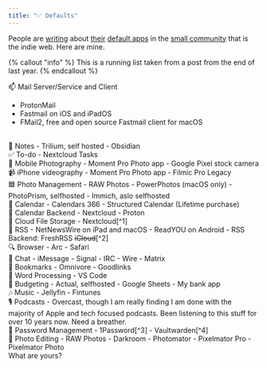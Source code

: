 ```yaml
---
title: "✅ Defaults"
---
```


People are [writing](https://canion.blog/2023/11/04/duel-of-the.html) about [their](https://ericmwalk.blog/2023/11/06/application-defaults.html) [default apps](https://gabz.blog/post/my-defaults-tpq2ulkn) in the [small community](https://blog.bdw.li/posts/app-defaults/) that is the indie web. Here are mine.

{% callout "info" %} This is a running list taken from a post from the end of last year. {% endcallout %}


<!--more-->

📫 Mail Server/Service and Client
- ProtonMail
- Fastmail on iOS and iPadOS
- FMail2, free and open source Fastmail client for macOS
<br>
📝 Notes
- Trilium, self hosted
- Obsidian
<br>
✅ To-do
- Nextcloud Tasks
<br>
📸 Mobile Photography
- Moment Pro Photo app
- Google Pixel stock camera
<br>
📹 iPhone videography
- Moment Pro Photo app
- Filmic Pro Legacy
<br>
🟦 Photo Management
- RAW Photos
- PowerPhotos (macOS only)
- PhotoPrism, selfhosted
- Immich, aslo selfhosted
<br>
📆 Calendar
- Calendars 366
- Structured Calendar (Lifetime purchase)
<br>
📆 Calendar Backend
- Nextcloud
- Proton
<br>
📂 Cloud File Storage
- Nextcloud[^1]
<br>
📰 RSS
- NetNewsWire on iPad and macOS
- ReadYOU on Android
- RSS Backend: FreshRSS <del>iCloud</del>[^2]
<br>
🔍 Browser
- Arc
- Safari
<br>
💬 Chat
- iMessage
- Signal
- IRC
- Wire
- Matrix
<br>
🔖 Bookmarks
- Omnivore
- Goodlinks
<br>
📜 Word Processing
- VS Code
<br>
🤑 Budgeting
- Actual, selfhosted
- Google Sheets
- My bank app
<br>
🎶 Music
- Jellyfin
- Fintunes
<br>
🎙️ Podcasts
- Overcast, though I am really finding I am done with the majority of Apple and tech focused podcasts. Been listening to this stuff for over 10 years now. Need a breather.
<br>
🔐 Password Management
- 1Password[^3]
- Vaultwarden[^4]
<br>
📸 Photo Editing
- RAW Photos
- Darkroom
- Photomator
- Pixelmator Pro
- Pixelmator Photo
<br>
What are yours?


[^1]: I am unfortunately still out of work and I've had to find creative ways to cut back on expenses. I self host a lot of services where I am staying, my friend's mom letting me setup my home lab in my room. I can host these services for free. It is not for the faint of heart; if you hate tinkering, if you hate doing research on bug fixing and troubleshooting, if you hate learning how to secure a network and fight the bots that will inevitably pummel your network with junk packets, if you hate YAML, it isn't for you.
[^2]: I am looking at moving away from as many proprietary services as I can so FreshRSS, another self-hosted alternative to RSS backends will be my move. NetNewsWire has the option to grab your feeds from your own self-hosted RSS service.
[^3]: I love 1Password. I have everything in it. The problem for me right now is affordability. I don't think it is possible for me to switch as it's just too important to my workflow; ssh keys, GitHub tokens, all of this built right into the client. It's just too good.
[^4]: I am testing out Vaultwarden as a 1Password alternative. It is an open source client you can, *surprise surprise*, self-host. It is *severely* lacking in features so it looks like 1Password is still my go to for the foreseeable future.
